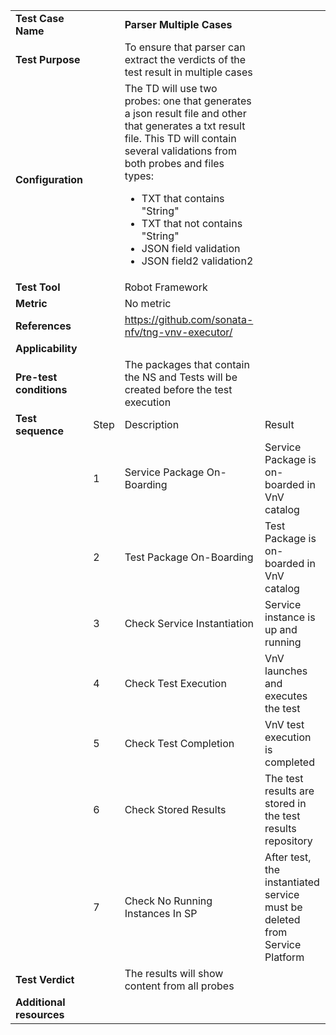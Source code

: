 |||||
| :--- | :--- | :--- | :--- |
| __Test Case Name__ | | __Parser Multiple Cases__ | |
| __Test Purpose__ | | To ensure that parser can extract the verdicts of the test result in multiple cases| |
| __Configuration__ | | The TD will use two probes: one that generates a json result file and other that generates a txt result file. This TD will contain several validations from both probes and files types: <ul><li>TXT that contains "String"</li><li>TXT that not contains "String"</li><li>JSON field validation</li><li>JSON field2 validation2</li></ul>| |
| __Test Tool__ | | Robot Framework| |
| __Metric__ | | No metric| |
| __References__ | | https://github.com/sonata-nfv/tng-vnv-executor/ | |
| __Applicability__ | | | |
| __Pre-test conditions__ | | The packages that contain the NS and Tests will be created before the test execution| |
| __Test sequence__ | Step | Description | Result |
| | 1 | Service Package On-Boarding | Service Package is on-boarded in VnV catalog|
| | 2 | Test Package On-Boarding | Test Package is on-boarded in VnV catalog|
| | 3 | Check Service Instantiation | Service instance is up and running |
| | 4 | Check Test Execution | VnV launches and executes the test |
| | 5 | Check Test Completion | VnV test execution is completed |
| | 6 | Check Stored Results | The test results are stored in the test results repository |
| | 7 | Check No Running Instances In SP | After test, the instantiated service must be deleted from Service Platform|  
| __Test Verdict__ | | The results will show content from all probes | |
| __Additional resources__ | | | |
